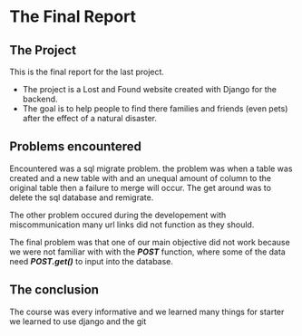 # The Final Report

## The Project
This is the final report for the last project.
- The project is a Lost and Found website created with Django for the backend.
- The goal is to help people to find there families and friends (even pets) after the effect of a natural disaster. 
## Problems encountered

Encountered was a sql migrate problem.
the problem was when a table was created and a new table with and an unequal amount of column to the original table then a failure to merge will occur.
The get around was to delete the sql database and remigrate.

The other problem occured during the developement with miscommunication many url links did not function as they should.

The final problem was that one of our main objective did not work because  we were not familiar with with the **_POST_** function, where some of the data need **_POST.get()_** to input into the database.

## The conclusion

The course was every informative and we learned many things for starter we learned to use django and the git